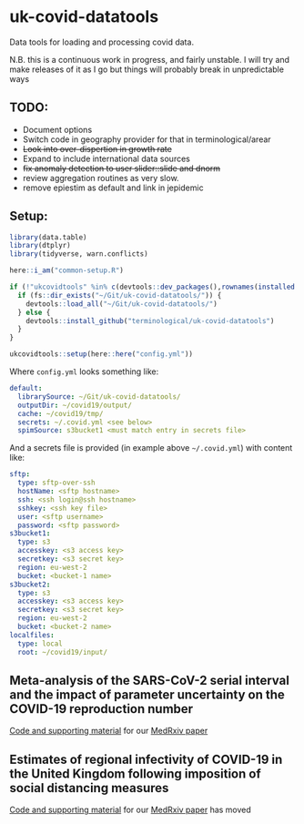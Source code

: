 # uk-covid-datatools

Data tools for loading and processing covid data.

N.B. this is a continuous work in progress, and fairly unstable. 
I will try and make releases of it as I go but things will probably break in unpredictable ways

## TODO:

* Document options
* Switch code in geography provider for that in terminological/arear
* ~~Look into over-dispertion in growth rate~~
* Expand to include international data sources
* ~~fix anomaly detection to user slider::slide and dnorm~~
* review aggregation routines as very slow.
* remove epiestim as default and link in jepidemic

## Setup:

```R
library(data.table)
library(dtplyr)
library(tidyverse, warn.conflicts)

here::i_am("common-setup.R")

if (!"ukcovidtools" %in% c(devtools::dev_packages(),rownames(installed.packages()))) {
  if (fs::dir_exists("~/Git/uk-covid-datatools/")) {
    devtools::load_all("~/Git/uk-covid-datatools/")
  } else {
    devtools::install_github("terminological/uk-covid-datatools")
  }
}

ukcovidtools::setup(here::here("config.yml"))

```

Where `config.yml` looks something like:

```YAML
default:
  librarySource: ~/Git/uk-covid-datatools/
  outputDir: ~/covid19/output/
  cache: ~/covid19/tmp/
  secrets: ~/.covid.yml <see below>
  spimSource: s3bucket1 <must match entry in secrets file>
```

And a secrets file is provided (in example above `~/.covid.yml`) with content like:

```YAML
sftp:
  type: sftp-over-ssh
  hostName: <sftp hostname>
  ssh: <ssh login@ssh hostname>
  sshkey: <ssh key file>
  user: <sftp username>
  password: <sftp password>
s3bucket1:
  type: s3
  accesskey: <s3 access key>
  secretkey: <s3 secret key>
  region: eu-west-2
  bucket: <bucket-1 name>
s3bucket2:
  type: s3
  accesskey: <s3 access key>
  secretkey: <s3 secret key>
  region: eu-west-2
  bucket: <bucket-2 name>
localfiles:
  type: local
  root: ~/covid19/input/
```

## Meta-analysis of the SARS-CoV-2 serial interval and the impact of parameter uncertainty on the COVID-19 reproduction number 

[Code and supporting material](https://github.com/terminological/serial-interval) for our [MedRxiv paper](https://doi.org/10.1101/2020.11.17.20231548) 



## Estimates of regional infectivity of COVID-19 in the United Kingdom following imposition of social distancing measures

[Code and supporting material](https://github.com/terminological/wave-one-regional-rt) for our [MedRxiv paper](https://doi.org/10.1101/2020.04.13.20062760) has moved